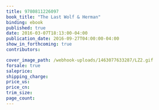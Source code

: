 ```yaml
---
title: 9780811226097
book_title: "The Last Wolf & Herman"
binding: ebook
published: true
date: 2016-03-07T18:13:00-04:00
publication_date: 2016-09-27T04:00:00-04:00
show_in_forthcoming: true
contributors:

cover_image_path: /webhook-uploads/1463077633287/LZ2.gif
forsale: true
saleprice:
shipping_charge:
price_us:
price_cn:
trim_size:
page_count:
---
```


